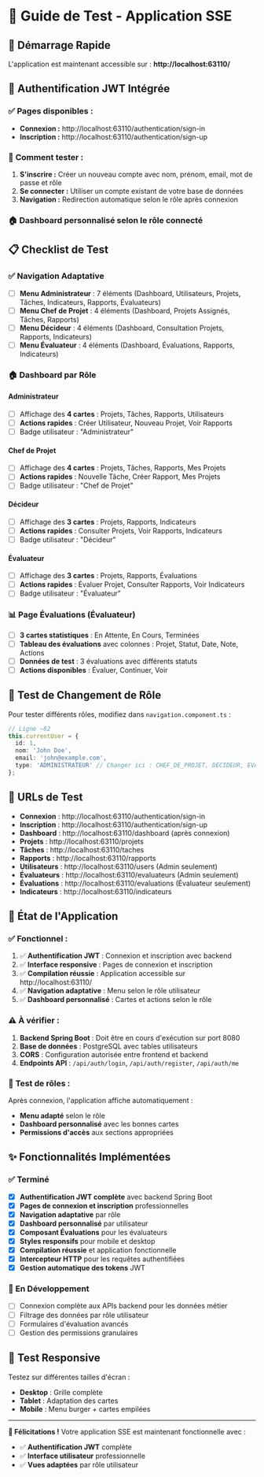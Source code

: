 # 🧪 Guide de Test - Application SSE

## 🚀 Démarrage Rapide

L'application est maintenant accessible sur : **http://localhost:63110/**

## 🔐 **Authentification JWT Intégrée**

### ✅ **Pages disponibles :**
- **Connexion :** http://localhost:63110/authentication/sign-in
- **Inscription :** http://localhost:63110/authentication/sign-up

### 🔑 **Comment tester :**
1. **S'inscrire :** Créer un nouveau compte avec nom, prénom, email, mot de passe et rôle
2. **Se connecter :** Utiliser un compte existant de votre base de données
3. **Navigation :** Redirection automatique selon le rôle après connexion

### 🏠 **Dashboard personnalisé** selon le rôle connecté

## 📋 Checklist de Test

### ✅ Navigation Adaptative
- [ ] **Menu Administrateur** : 7 éléments (Dashboard, Utilisateurs, Projets, Tâches, Indicateurs, Rapports, Évaluateurs)
- [ ] **Menu Chef de Projet** : 4 éléments (Dashboard, Projets Assignés, Tâches, Rapports)
- [ ] **Menu Décideur** : 4 éléments (Dashboard, Consultation Projets, Rapports, Indicateurs)
- [ ] **Menu Évaluateur** : 4 éléments (Dashboard, Évaluations, Rapports, Indicateurs)

### 🏠 Dashboard par Rôle

#### Administrateur
- [ ] Affichage des **4 cartes** : Projets, Tâches, Rapports, Utilisateurs
- [ ] **Actions rapides** : Créer Utilisateur, Nouveau Projet, Voir Rapports
- [ ] Badge utilisateur : "Administrateur"

#### Chef de Projet  
- [ ] Affichage des **4 cartes** : Projets, Tâches, Rapports, Mes Projets
- [ ] **Actions rapides** : Nouvelle Tâche, Créer Rapport, Mes Projets
- [ ] Badge utilisateur : "Chef de Projet"

#### Décideur
- [ ] Affichage des **3 cartes** : Projets, Rapports, Indicateurs
- [ ] **Actions rapides** : Consulter Projets, Voir Rapports, Indicateurs
- [ ] Badge utilisateur : "Décideur"

#### Évaluateur
- [ ] Affichage des **3 cartes** : Projets, Rapports, Évaluations
- [ ] **Actions rapides** : Évaluer Projet, Consulter Rapports, Voir Indicateurs
- [ ] Badge utilisateur : "Évaluateur"

### 📊 Page Évaluations (Évaluateur)
- [ ] **3 cartes statistiques** : En Attente, En Cours, Terminées
- [ ] **Tableau des évaluations** avec colonnes : Projet, Statut, Date, Note, Actions
- [ ] **Données de test** : 3 évaluations avec différents statuts
- [ ] **Actions disponibles** : Évaluer, Continuer, Voir

## 🔄 Test de Changement de Rôle

Pour tester différents rôles, modifiez dans `navigation.component.ts` :

```typescript
// Ligne ~82
this.currentUser = {
  id: 1,
  nom: 'John Doe',
  email: 'john@example.com',
  type: 'ADMINISTRATEUR' // Changer ici : CHEF_DE_PROJET, DECIDEUR, EVALUATEUR
};
```

## 🎯 URLs de Test

- **Connexion** : http://localhost:63110/authentication/sign-in
- **Inscription** : http://localhost:63110/authentication/sign-up
- **Dashboard** : http://localhost:63110/dashboard (après connexion)
- **Projets** : http://localhost:63110/projets
- **Tâches** : http://localhost:63110/taches
- **Rapports** : http://localhost:63110/rapports
- **Utilisateurs** : http://localhost:63110/users (Admin seulement)
- **Évaluateurs** : http://localhost:63110/evaluateurs (Admin seulement)
- **Évaluations** : http://localhost:63110/evaluations (Évaluateur seulement)
- **Indicateurs** : http://localhost:63110/indicateurs

## 🐛 État de l'Application

### ✅ **Fonctionnel :**
1. ✅ **Authentification JWT** : Connexion et inscription avec backend
2. ✅ **Interface responsive** : Pages de connexion et inscription
3. ✅ **Compilation réussie** : Application accessible sur http://localhost:63110/
4. ✅ **Navigation adaptative** : Menu selon le rôle utilisateur
5. ✅ **Dashboard personnalisé** : Cartes et actions selon le rôle

### ⚠️ **À vérifier :**
1. **Backend Spring Boot** : Doit être en cours d'exécution sur port 8080
2. **Base de données** : PostgreSQL avec tables utilisateurs
3. **CORS** : Configuration autorisée entre frontend et backend
4. **Endpoints API** : `/api/auth/login`, `/api/auth/register`, `/api/auth/me`

### 🔄 **Test de rôles :**
Après connexion, l'application affiche automatiquement :
- **Menu adapté** selon le rôle
- **Dashboard personnalisé** avec les bonnes cartes
- **Permissions d'accès** aux sections appropriées

## ✨ Fonctionnalités Implémentées

### ✅ Terminé
- [x] **Authentification JWT complète** avec backend Spring Boot
- [x] **Pages de connexion et inscription** professionnelles
- [x] **Navigation adaptative** par rôle
- [x] **Dashboard personnalisé** par utilisateur
- [x] **Composant Évaluations** pour les évaluateurs
- [x] **Styles responsifs** pour mobile et desktop
- [x] **Compilation réussie** et application fonctionnelle
- [x] **Intercepteur HTTP** pour les requêtes authentifiées
- [x] **Gestion automatique des tokens** JWT

### 🚧 En Développement
- [ ] Connexion complète aux APIs backend pour les données métier
- [ ] Filtrage des données par rôle utilisateur
- [ ] Formulaires d'évaluation avancés
- [ ] Gestion des permissions granulaires

## 📱 Test Responsive

Testez sur différentes tailles d'écran :
- **Desktop** : Grille complète
- **Tablet** : Adaptation des cartes
- **Mobile** : Menu burger + cartes empilées

---

**🎉 Félicitations !** Votre application SSE est maintenant fonctionnelle avec :
- ✅ **Authentification JWT** complète
- ✅ **Interface utilisateur** professionnelle  
- ✅ **Vues adaptées** par rôle utilisateur
